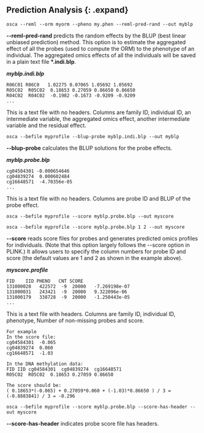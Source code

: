
## Prediction Analysis {: .expand}

```
osca --reml --orm myorm --pheno my.phen --reml-pred-rand --out myblp
```
**\--reml-pred-rand** predicts the random effects by the BLUP (best
linear unbiased prediction) method. This option is to estimate the
aggregated effect of all the probes (used to compute the ORM) to the
phenotype of an individual. The aggregated omics effects of all the
individuals will be saved in a plain text file **\*.indi.blp**.

***myblp.indi.blp***
```
R06C01 R06C0   1.02275 0.07065 1.05692 1.05692
R05C02  R05C02  0.18653 0.27059 0.86650 0.86650
R04C02  R04C02  -0.1982 -0.1673 -0.9209 -0.9209
...                    
```
This is a text file with no headers. Columns are family ID, individual
ID, an intermediate variable, the aggregated omics effect, another
intermediate variable and the residual effect.
```
osca --befile myprofile --blup-probe myblp.indi.blp --out myblp
```
**\--blup-probe** calculates the BLUP solutions for the probe
effects.

***myblp.probe.blp***
```
cg04584301 -0.000654646
cg04839274  0.000602484
cg16648571  -4.70356e-05
...                    
```
This is a text file with no headers. Columns are probe ID and BLUP of
the probe effect.
```
osca --befile myprofile --score myblp.probe.blp --out myscore
```
```
osca --befile myprofile --score myblp.probe.blp 1 2 --out myscore
```
**\--score** reads score files for probes and generates predicted
omics profiles for individuals. (Note that this option largely
follows the \--score option in PLINK.) It allows users to specify
the column numbers for probe ID and score (the default values are 1
and 2 as shown in the example above).

***myscore.profile***
```
FID    IID PHENO   CNT SCORE
131000028   422572  -9  20000   -7.269198e-07
131000031   243421  -9  20000   9.322096e-06
131000179   338728  -9  20000   -1.250443e-05
...                    
```
This is a text file with headers. Columns are family ID, individual ID,
phenotype, Number of non-missing probes and score.

```
For example
In the score file:
cg04584301  -0.065
cg04839274  0.060
cg16648571  -1.03

In the DNA methylation data:
FID IID cg04584301  cg04839274  cg16648571
R05C02  R05C02  0.18653 0.27059 0.86650

The score should be:
( 0.18653*(-0.065) + 0.27059*0.060 + (-1.03)*0.86650 ) / 3 = (-0.8883841) / 3 = -0.296
```
```
osca --befile myprofile --score myblp.probe.blp --score-has-header --out myscore
```
**\--score-has-header** indicates probe score file has headers.

